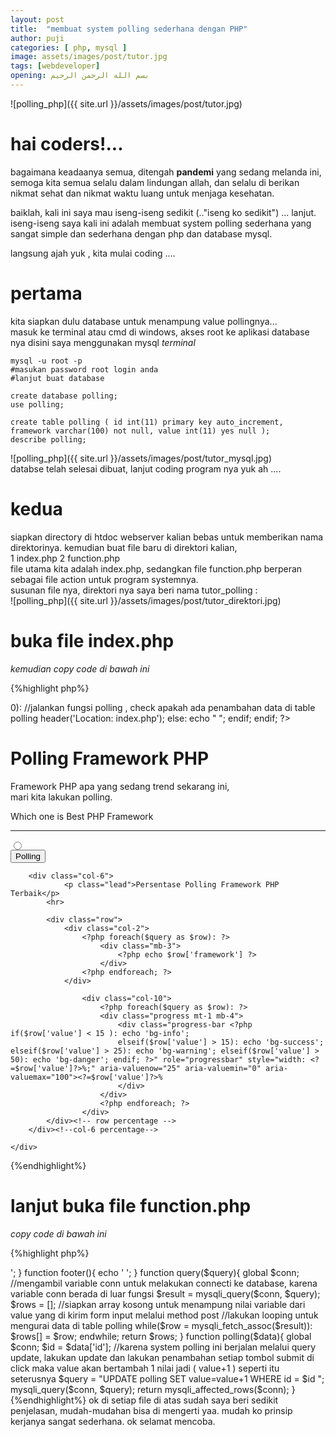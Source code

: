 ```yaml
---
layout: post
title:  "membuat system polling sederhana dengan PHP"
author: puji
categories: [ php, mysql ]
image: assets/images/post/tutor.jpg
tags: [webdeveloper]
opening: بسم الله الرحمن الرحيم
---  
```

![polling_php]({{ site.url }}/assets/images/post/tutor.jpg)  

# hai coders!...  
bagaimana keadaanya semua, ditengah **pandemi** yang sedang melanda ini,  
semoga kita semua selalu dalam lindungan allah, dan selalu di berikan nikmat sehat dan nikmat waktu luang untuk menjaga kesehatan.  

baiklah, kali ini saya mau iseng-iseng sedikit (.."iseng ko sedikit") ... lanjut.  
iseng-iseng saya kali ini adalah membuat system polling sederhana yang sangat simple dan sederhana dengan php dan database mysql.  

langsung ajah yuk , kita mulai coding ....
# pertama  
kita siapkan dulu database untuk menampung value pollingnya...  
masuk ke terminal atau cmd di windows, akses root ke aplikasi database nya disini saya menggunakan mysql
*terminal*
```
mysql -u root -p
#masukan password root login anda
#lanjut buat database

create database polling;
use polling;

create table polling ( id int(11) primary key auto_increment, framework varchar(100) not null, value int(11) yes null );
describe polling;
```
![polling_php]({{ site.url }}/assets/images/post/tutor_mysql.jpg)  
databse telah selesai dibuat, lanjut coding program nya yuk ah .... 

# kedua
siapkan directory di htdoc webserver kalian bebas untuk memberikan nama direktorinya.
kemudian buat file baru di direktori kalian,  
1 index.php
2 function.php  
file utama kita adalah index.php, sedangkan file function.php berperan sebagai file action untuk program systemnya.  
susunan file nya, direktori nya saya beri nama tutor_polling :  
![polling_php]({{ site.url }}/assets/images/post/tutor_direktori.jpg)  

# buka file index.php  
*kemudian copy code di bawah ini*  

{%highlight php%}
<?php 
require_once 'function.php';

headernya("Halaman Utama");

$query = query("SELECT * FROM polling"); //fungsi ini berada di file function.php untuk mengambil data dari table database.

if(isset($_POST['submit'])):
	
	if(polling($_POST) > 0): //jalankan fungsi polling , check apakah ada penambahan data di table polling	
		header('Location: index.php');
	else:
		echo "
				<script>alert('anda belum mengisi polling');
				document.location.href='index.php';
				</script>
				";
	endif;

endif;
?>

<div class="jumbotron jumbotron-fluid">
  <div class="container justify-content-center">
    <h1 class="display-4">Polling Framework PHP</h1>
    <p class="lead">Framework PHP apa yang sedang trend sekarang ini, <br/> <smal class="blockquote-footer">mari kita lakukan polling</smal>.</p>
  </div>
</div>

<div class="container">
	<div class="row">
		<div class="col-6">
		<p class="lead">Which one is Best PHP Framework</p>
      <hr>
			<form action="" method="post">
				<?php foreach($query as $row): ?> <!-- ambil data dari fungsi query kemudian looping -->
				<div class="form-group ml-4">
				  <input class="form-check-input" type="radio" name="id" id="<?=$row['framework']?>" value="<?=$row['id']?>">
				  <label class="form-check-label" for="<?=$row['framework']?>">
				    <?=$row['framework']?>
				  </label>
				</div>
				<?php endforeach; ?>
				<div class="form-group ml-auto">
					<button type="submit" name="submit" class="btn btn-outline-success btn-block">Polling</button>
				</div>
			</form>
		</div>

		<div class="col-6">
				<p class="lead">Persentase Polling Framework PHP Terbaik</p>
      		<hr>

      		<div class="row">
      			<div class="col-2">
      				<?php foreach($query as $row): ?>
      					<div class="mb-3">
      						<?php echo $row['framework'] ?>
      					</div>
      				<?php endforeach; ?>
      			</div>

      				<div class="col-10">
      					<?php foreach($query as $row): ?>
			      		<div class="progress mt-1 mb-4">
			  				<div class="progress-bar <?php if($row['value'] < 15 ): echo 'bg-info'; 
			  				elseif($row['value'] > 15): echo 'bg-success'; elseif($row['value'] > 25): echo 'bg-warning'; elseif($row['value'] > 50): echo 'bg-danger'; endif; ?>" role="progressbar" style="width: <?=$row['value']?>%;" aria-valuenow="25" aria-valuemin="0" aria-valuemax="100"><?=$row['value']?>%
			  				</div>
						</div>
						<?php endforeach; ?>	
      				</div>
      		</div><!-- row percentage -->
		</div><!--col-6 percentage-->

	</div>
</div>

<?php footer(); ?>  
{%endhighlight%}  

# lanjut buka file function.php  
*copy code di bawah ini*  

{%highlight php%}
<?php 

$conn = mysqli_connect("localhost", "root", "", "tutorial_polling");

if(!$conn) die(mysqli_connect_error());

function headernya($title){
	echo '<!doctype html>
<html lang="en">
  <head>
    <!-- Required meta tags -->
    <meta charset="utf-8">
    <meta name="viewport" content="width=device-width, initial-scale=1, shrink-to-fit=no">

    <!-- Bootstrap CSS -->
    <link rel="stylesheet" href="https://maxcdn.bootstrapcdn.com/bootstrap/4.0.0/css/bootstrap.min.css" integrity="sha384-Gn5384xqQ1aoWXA+058RXPxPg6fy4IWvTNh0E263XmFcJlSAwiGgFAW/dAiS6JXm" crossorigin="anonymous">

    <title>'.$title.'</title>
  </head>
  <body>';
}

function footer(){
	echo '  <!-- Optional JavaScript -->
    <!-- jQuery first, then Popper.js, then Bootstrap JS -->
    <script src="https://code.jquery.com/jquery-3.2.1.slim.min.js" integrity="sha384-KJ3o2DKtIkvYIK3UENzmM7KCkRr/rE9/Qpg6aAZGJwFDMVNA/GpGFF93hXpG5KkN" crossorigin="anonymous"></script>
    <script src="https://cdnjs.cloudflare.com/ajax/libs/popper.js/1.12.9/umd/popper.min.js" integrity="sha384-ApNbgh9B+Y1QKtv3Rn7W3mgPxhU9K/ScQsAP7hUibX39j7fakFPskvXusvfa0b4Q" crossorigin="anonymous"></script>
    <script src="https://maxcdn.bootstrapcdn.com/bootstrap/4.0.0/js/bootstrap.min.js" integrity="sha384-JZR6Spejh4U02d8jOt6vLEHfe/JQGiRRSQQxSfFWpi1MquVdAyjUar5+76PVCmYl" crossorigin="anonymous"></script>
  </body>
</html>';
}

function query($query){
  global $conn; //mengambil variable conn untuk melakukan connecti ke database, karena variable conn berada di luar fungsi
  $result = mysqli_query($conn, $query);

  $rows = []; //siapkan array kosong untuk menampung nilai variable dari value yang di kirim form input melalui method post
	//lakukan looping untuk mengurai data di table polling 
  while($row = mysqli_fetch_assoc($result)):
    $rows[] = $row;
  endwhile;

  return $rows;
}

function polling($data){
  global $conn;
    $id = $data['id'];
	//karena system polling ini berjalan melalui query update, lakukan update dan lakukan penambahan setiap tombol submit di click maka value akan bertambah 1 nilai jadi ( value+1 ) seperti itu seterusnya
    $query = "UPDATE polling SET 
                value=value+1 WHERE id = $id
            ";
    mysqli_query($conn, $query);
    return mysqli_affected_rows($conn);
}
{%endhighlight%}  

ok di setiap file di atas sudah saya beri sedikit penjelasan, mudah-mudahan bisa di mengerti yaa. mudah ko prinsip kerjanya sangat sederhana.  

ok selamat mencoba. 







